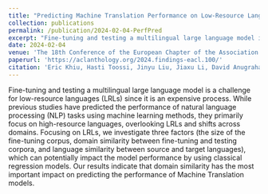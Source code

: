 ```yaml
---
title: "Predicting Machine Translation Performance on Low-Resource Languages: The Role of Domain Similarity"
collection: publications
permalink: /publication/2024-02-04-PerfPred
excerpt: "Fine-tuning and testing a multilingual large language model is a challenge for low-resource languages (LRLs) since it is an expensive process. While previous studies have predicted the performance of natural language processing (NLP) tasks using machine learning methods, they primarily focus on high-resource languages, overlooking LRLs and shifts across domains. Focusing on LRLs, we investigate three factors (the size of the fine-tuning corpus, domain similarity between fine-tuning and testing corpora, and language similarity between source and target languages), which can potentially impact the model performance by using classical regression models. Our results indicate that domain similarity has the most important impact on predicting the performance of Machine Translation models."
date: 2024-02-04
venue: 'The 18th Conference of the European Chapter of the Association for Computational Linguistics (EACL 2024)'
paperurl: 'https://aclanthology.org/2024.findings-eacl.100/'
citation: 'Eric Khiu, Hasti Toossi, Jinyu Liu, Jiaxu Li, David Anugraha, Juan Flores, Leandro Roman, A. Seza Doğruöz, and En-Shiun Lee. 2024. Predicting Machine Translation Performance on Low-Resource Languages: The Role of Domain Similarity. In Findings of the Association for Computational Linguistics: EACL 2024, pages 1474–1486, St. Julian’s, Malta. Association for Computational Linguistics.'
---
```


Fine-tuning and testing a multilingual large language model is a challenge for low-resource languages (LRLs) since it is an expensive process. While previous studies have predicted the performance of natural language processing (NLP) tasks using machine learning methods, they primarily focus on high-resource languages, overlooking LRLs and shifts across domains. Focusing on LRLs, we investigate three factors (the size of the fine-tuning corpus, domain similarity between fine-tuning and testing corpora, and language similarity between source and target languages), which can potentially impact the model performance by using classical regression models. Our results indicate that domain similarity has the most important impact on predicting the performance of Machine Translation models.

